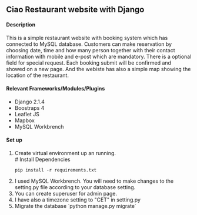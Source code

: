 <h2>Ciao Restaurant website with Django</h2>

<h4>Description</h4>
This is a simple restaurant website with booking system which has connected to MySQL database. Customers can make reservation by choosing date, time and how many person 
together with their contact information with mobile and e-post which are mandatory. There is a optional field for special request. 
Each booking submit will be confirmed and showed on a new page. And the webiste has also a simple map showing the location of the restaurant. 

<h4>Relevant Frameworks/Modules/Plugins</h4>
<ul>
  <li>Django 2.1.4</li>
  <li>Boostraps 4</li>
  <li>Leaflet JS</li>
  <li>Mapbox</li>
  <li>MySQL Workbrench</li>
</ul> 

<h4>Set up</h4>
<ol>
  <li>Create virtual environment up an running.</li>
  # Install Dependencies
  
`pip install -r requirements.txt`
  <li>I used MySQL Workbrench. You will need to make changes to the setting.py file according to your database setting.</li>
  <li>You can create superuser for admin page.</li>
  <li>I have also a timezone setting to "CET" in setting.py</li>
  <li>Migrate the database  `python manage.py migrate`</li>
  </ol> 

